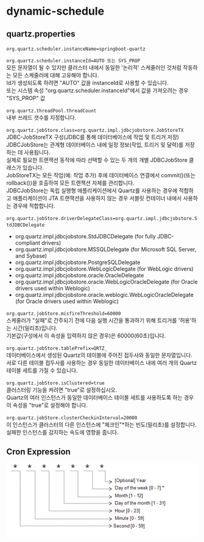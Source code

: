 # dynamic-schedule
## quartz.properties
`org.quartz.scheduler.instanceName=springboot-quartz`   

`org.quartz.scheduler.instanceId=AUTO 또는 SYS_PROP`   
모든 문자열이 될 수 있지만 클러스터 내에서 동일한 '논리적' 스케줄러인 것처럼 작동하는 모든 스케줄러에 대해 고유해야 합니다.    
Id가 생성되도록 하려면 "AUTO" 값을 instanceId로 사용할 수 있습니다.    
또는 시스템 속성 "org.quartz.scheduler.instanceId"에서 값을 가져오려는 경우 "SYS_PROP" 값   

`org.quartz.threadPool.threadCount`   
내부 쓰레드 갯수를 지정합니다.

`org.quartz.jobStore.class=org.quartz.impl.jdbcjobstore.JobStoreTX`     
JDBC-JobStoreTX 구성(JDBC를 통해 데이터베이스에 작업 및 트리거 저장)   
JDBCJobStore는 관계형 데이터베이스 내에 일정 정보(작업, 트리거 및 달력)를 저장하는 데 사용됩니다.    
실제로 필요한 트랜잭션 동작에 따라 선택할 수 있는 두 개의 개별 JDBCJobStore 클래스가 있습니다.    
JobStoreTX는 모든 작업(예: 작업 추가) 후에 데이터베이스 연결에서 commit()(또는 rollback())을 호출하여 모든 트랜잭션 자체를 관리합니다.    
JDBCJobStore는 독립 실행형 애플리케이션에서 Quartz를 사용하는 경우에 적합하고 애플리케이션이 JTA 트랜잭션을 사용하지 않는 경우 서블릿 컨테이너 내에서 사용하는 경우에 적합합니다.    

`org.quartz.jobStore.driverDelegateClass=org.quartz.impl.jdbcjobstore.StdJDBCDelegate`
- org.quartz.impl.jdbcjobstore.StdJDBCDelegate (for fully JDBC-compliant drivers)
- org.quartz.impl.jdbcjobstore.MSSQLDelegate (for Microsoft SQL Server, and Sybase)
- org.quartz.impl.jdbcjobstore.PostgreSQLDelegate
- org.quartz.impl.jdbcjobstore.WebLogicDelegate (for WebLogic drivers)
- org.quartz.impl.jdbcjobstore.oracle.OracleDelegate
- org.quartz.impl.jdbcjobstore.oracle.WebLogicOracleDelegate (for Oracle drivers used within Weblogic)
- org.quartz.impl.jdbcjobstore.oracle.weblogic.WebLogicOracleDelegate (for Oracle drivers used within Weblogic)

`org.quartz.jobStore.misfireThreshold=60000`     
스케줄러가 "실패"로 간주되기 전에 다음 실행 시간을 통과하기 위해 트리거를 '허용'하는 시간(밀리초)입니다.   
기본값(구성에서 이 속성을 입력하지 않은 경우)은 60000(60초)입니다.   

`org.quartz.jobStore.tablePrefix=QRTZ_`   
 데이터베이스에서 생성된 Quartz의 테이블에 주어진 접두사와 동일한 문자열입니다.    
 서로 다른 테이블 접두사를 사용하는 경우 동일한 데이터베이스 내에 여러 개의 Quartz 테이블 세트를 가질 수 있습니다.   
 
`org.quartz.jobStore.isClustered=true`      
클러스터링 기능을 켜려면 "true"로 설정하십시오.    
Quartz의 여러 인스턴스가 동일한 데이터베이스 테이블 세트를 사용하도록 하는 경우 이 속성을 "true"로 설정해야 합니다.   

`org.quartz.jobStore.clusterCheckinInterval=20000`    
이 인스턴스가 클러스터의 다른 인스턴스에 "체크인"*하는 빈도(밀리초)를 설정합니다.    
실패한 인스턴스를 감지하는 속도에 영향을 줍니다.  

## Cron Expression
![cronExpression](https://github.com/haeyonghahn/dynamic-schedule/blob/master/src/main/resources/static/images/cronExpression.PNG)
